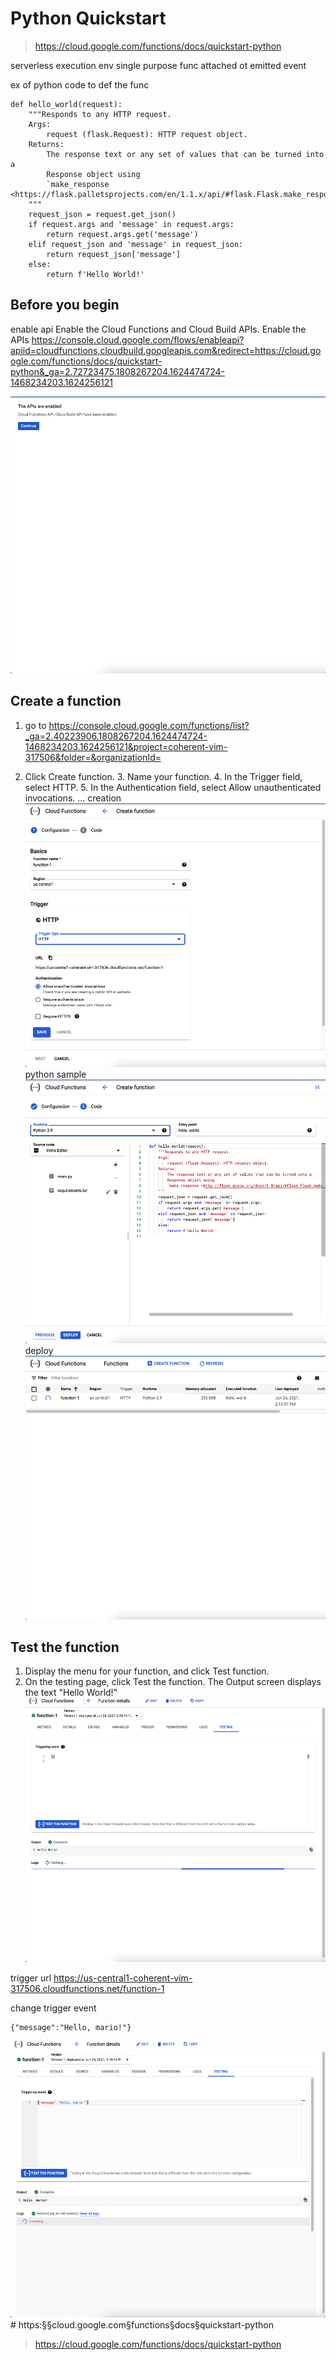 # Python Quickstart
> https://cloud.google.com/functions/docs/quickstart-python

serverless execution env 
single purpose func attached ot emitted event

ex of python code to def the func
```
def hello_world(request):
    """Responds to any HTTP request.
    Args:
        request (flask.Request): HTTP request object.
    Returns:
        The response text or any set of values that can be turned into a
        Response object using
        `make_response <https://flask.palletsprojects.com/en/1.1.x/api/#flask.Flask.make_response>`.
    """
    request_json = request.get_json()
    if request.args and 'message' in request.args:
        return request.args.get('message')
    elif request_json and 'message' in request_json:
        return request_json['message']
    else:
        return f'Hello World!'
```
## Before you begin

enable api
Enable the Cloud Functions and Cloud Build APIs. Enable the APIs
https://console.cloud.google.com/flows/enableapi?apiid=cloudfunctions,cloudbuild.googleapis.com&redirect=https://cloud.google.com/functions/docs/quickstart-python&_ga=2.72723475.1808267204.1624474724-1468234203.1624256121

![](2021-06-24-14-12-25.png)

## Create a function

1. go to  https://console.cloud.google.com/functions/list?_ga=2.40223906.1808267204.1624474724-1468234203.1624256121&project=coherent-vim-317506&folder=&organizationId=

2. Click Create function. 3. Name your function. 4. In the Trigger field, select HTTP. 5. In the Authentication field, select Allow unauthenticated invocations. 
...
creation
![](2021-06-24-14-15-06.png)
python sample
![](2021-06-24-14-16-14.png)
deploy
![](2021-06-24-14-18-01.png)

## Test the function

1. Display the menu for your function, and click Test function.
2. On the testing page, click Test the function. The Output screen displays the text "Hello World!"
![](2021-06-24-14-19-00.png)

trigger url
https://us-central1-coherent-vim-317506.cloudfunctions.net/function-1

change trigger event

```
{"message":"Hello, mario!"}
```
![](2021-06-24-14-27-54.png)# https:§§cloud.google.com§functions§docs§quickstart-python
> https://cloud.google.com/functions/docs/quickstart-python
